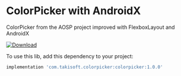 # ColorPicker with AndroidX
ColorPicker from the AOSP project improved with FlexboxLayout and AndroidX

[ ![Download](https://api.bintray.com/packages/takisoft/android/com.takisoft.colorpicker%3Acolorpicker/images/download.svg) ](https://bintray.com/takisoft/android/com.takisoft.colorpicker%3Acolorpicker/_latestVersion)

To use this lib, add this dependency to your project:

```gradle
implementation 'com.takisoft.colorpicker:colorpicker:1.0.0'
```
